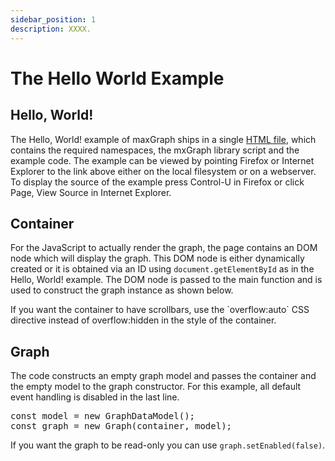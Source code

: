 ```yaml
---
sidebar_position: 1
description: XXXX.
---
```


# The Hello World Example


<h2><a id="HelloWorld"></a>Hello, World!</h2>
<p>
  The Hello, World! example of maxGraph ships in a
  single <a href="../javascript/examples/helloworld.html">HTML file</a>,
  which contains the required namespaces, the mxGraph library script
  and the example code. The example can be viewed by pointing Firefox or
  Internet Explorer to the link above either on the local
  filesystem or on a webserver. To display the source of the example
  press Control-U in Firefox or click Page, View Source in Internet Explorer.
</p>


## Container

<p>
  For the JavaScript to actually render the graph, the page
  contains an DOM node which will display the graph. This
  DOM node is either dynamically created or it is obtained via
  an ID using <code>document.getElementById</code> as in the
  Hello, World! example. The DOM node is passed to the main
  function and is used to construct the graph instance as shown
  below.
</p>
<p>
  If you want the container to have scrollbars, use the `overflow:auto` CSS
  directive instead of overflow:hidden in the style of the container.
</p>
<h2><a id="Graph"></a>Graph</h2>
<p>
  The code constructs an empty graph model and passes the container
  and the empty model to the graph constructor. For this example,
  all default event handling is disabled in the last line.
</p>
<pre>
const model = new GraphDataModel();
const graph = new Graph(container, model);
</pre>
<p>
	If you want the graph to be read-only you can use <code>graph.setEnabled(false)</code>.
</p>
